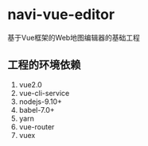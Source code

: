 # navi-vue-editor 
基于Vue框架的Web地图编辑器的基础工程

## 工程的环境依赖
1. vue2.0
2. vue-cli-service
2. nodejs-9.10+
3. babel-7.0+
4. yarn
5. vue-router
6. vuex
